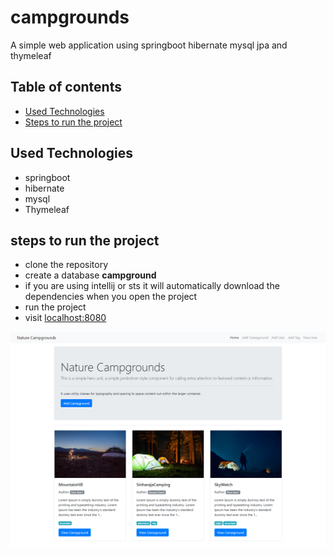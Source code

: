 # campgrounds
A simple web application using springboot hibernate mysql jpa and thymeleaf

## Table of contents
* [Used Technologies](#used-technologies)
* [Steps to run the project](#steps-to-run-the-project)

## Used Technologies
  * springboot
  * hibernate
  * mysql
  * Thymeleaf
  
## steps to run the project
  * clone the repository
  * create a database <b>campground</b>
  * if you are using intellij or sts it will automatically download the dependencies when you open the project
  * run the project
  * visit [localhost:8080](http://localhost:8080/)

![alt text](https://github.com/lucifer955/campgrounds/blob/images/screencapture.png?raw=true)
